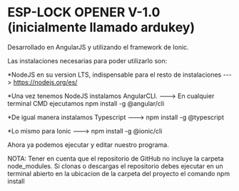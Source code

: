 # ESP-LOCK OPENER V-1.0 (inicialmente llamado ardukey)

Desarrollado en AngularJS y utilizando el framework de Ionic.

Las instalaciones necesarias para poder utilizarlo son:

*NodeJS en su version LTS, indispensable para el resto de instalaciones ---> https://nodejs.org/es/

*Una vez tenemos NodeJS instalamos AngularCLI. ---> En cualquier terminal CMD ejecutamos npm install -g @angular/cli

*De igual manera instalamos Typescript ---> npm install -g @typescript

*Lo mismo para Ionic ---> npm install -g @ionic/cli

Ahora ya podemos ejecutar y editar nuestro programa.

NOTA: Tener en cuenta que el repositorio de GitHub no incluye la carpeta node_modules. Si clonas o descargas el repositorio
debes ejecutar en un terminal abierto en la ubicacion de la carpeta del proyecto el comando npm install
